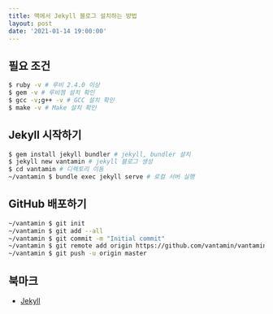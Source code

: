 ```yaml
---
title: 맥에서 Jekyll 블로그 설치하는 방법
layout: post
date: '2021-01-14 19:00:00'
---
```


## 필요 조건

```bash
$ ruby -v # 루비 2.4.0 이상
$ gem -v # 루비젬 설치 확인
$ gcc -v;g++ -v # GCC 설치 확인
$ make -v # Make 설치 확인
```

## Jekyll 시작하기

```bash
$ gem install jekyll bundler # jekyll, bundler 설치
$ jekyll new vantamin # jekyll 블로그 생성
$ cd vantamin # 디렉토리 이동
~/vantamin $ bundle exec jekyll serve # 로컬 서버 실행
```

## GitHub 배포하기

```bash
~/vantamin $ git init
~/vantamin $ git add --all
~/vantamin $ git commit -m "Initial commit"
~/vantamin $ git remote add origin https://github.com/vantamin/vantamin.github.io.git
~/vantamin $ git push -u origin master
```

## 북마크

- [Jekyll](http://jekyllrb-ko.github.io/)
